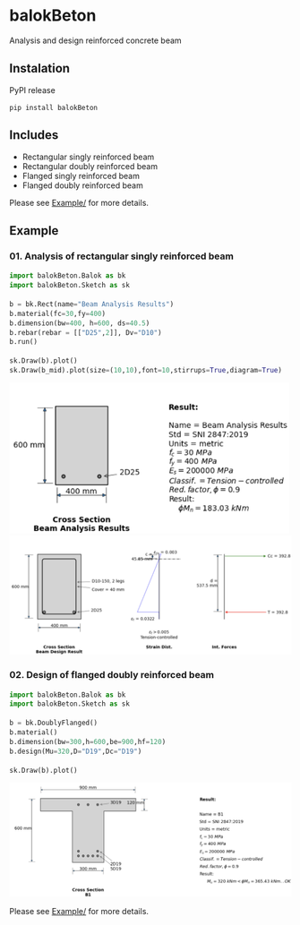 # balokBeton
Analysis and design reinforced concrete beam

## Instalation
PyPI release
```
pip install balokBeton
```

## Includes
* Rectangular singly reinforced beam
* Rectangular doubly reinforced beam
* Flanged singly reinforced beam
* Flanged doubly reinforced beam

Please see [Example/](https://github.com/agusdaud17/balokbeton/tree/main/Example) for more details.

## Example
### 01. Analysis of rectangular singly reinforced beam
```Python
import balokBeton.Balok as bk
import balokBeton.Sketch as sk

b = bk.Rect(name="Beam Analysis Results")
b.material(fc=30,fy=400)
b.dimension(bw=400, h=600, ds=40.5)
b.rebar(rebar = [["D25",2]], Dv="D10")
b.run()

sk.Draw(b).plot()
sk.Draw(b_mid).plot(size=(10,10),font=10,stirrups=True,diagram=True)
```
<img src="Example/analysis_rec_singly.png" width="500"/>
<img src="Example/diagram_rec_singly.png" width="800"/>

### 02. Design of flanged doubly reinforced beam
```Python
import balokBeton.Balok as bk
import balokBeton.Sketch as sk

b = bk.DoublyFlanged()
b.material()
b.dimension(bw=300,h=600,be=900,hf=120)
b.design(Mu=320,D="D19",Dc="D19")

sk.Draw(b).plot()
```
<img src="Example/design_doubly_flanged.png" width="800"/>

Please see [Example/](https://github.com/agusdaud17/balokbeton/tree/main/Example) for more details.

